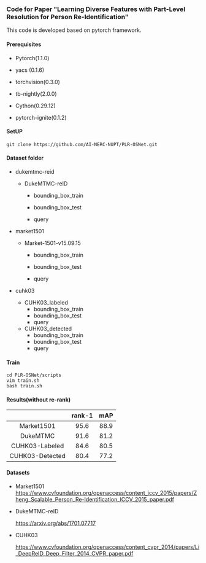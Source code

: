 ### Code for  Paper "Learning Diverse Features with Part-Level Resolution for Person Re-Identification"

This code is developed based on pytorch framework.

#### Prerequisites

- Pytorch(1.1.0)

- yacs (0.1.6)   

- torchvision(0.3.0)

- tb-nightly(2.0.0)

- Cython(0.29.12)

- pytorch-ignite(0.1.2)
#### SetUP

```
git clone https://github.com/AI-NERC-NUPT/PLR-OSNet.git
```




#### Dataset folder

- dukemtmc-reid

  - DukeMTMC-reID

    - bounding_box_train

    - bounding_box_test

    - query
- market1501

  - Market-1501-v15.09.15

    - bounding_box_train

    - bounding_box_test

    - query
- cuhk03
  - CUHK03_labeled
    - bounding_box_train
    - bounding_box_test
    - query
  - CUHK03_detected
    - bounding_box_train
    - bounding_box_test
    - query
#### Train

```
cd PLR-OSNet/scripts
vim train.sh
bash train.sh
```

#### Results(without re-rank)

|                  | rank-1 | mAP  |
| :---------------------: | :----: | :--: |
|         Market1501        |  95.6  | 88.9 |
| DukeMTMC | 91.6 | 81.2 |
| CUHK03-Labeled | 84.6 | 80.5 |
| CUHK03-Detected | 80.4 | 77.2 |

#### Datasets

- Market1501 <https://www.cvfoundation.org/openaccess/content_iccv_2015/papers/Zheng_Scalable_Person_Re-Identification_ICCV_2015_paper.pdf>

- DukeMTMC-reID

  https://arxiv.org/abs/1701.07717

- CUHK03 

  https://www.cvfoundation.org/openaccess/content_cvpr_2014/papers/Li_DeepReID_Deep_Filter_2014_CVPR_paper.pdf